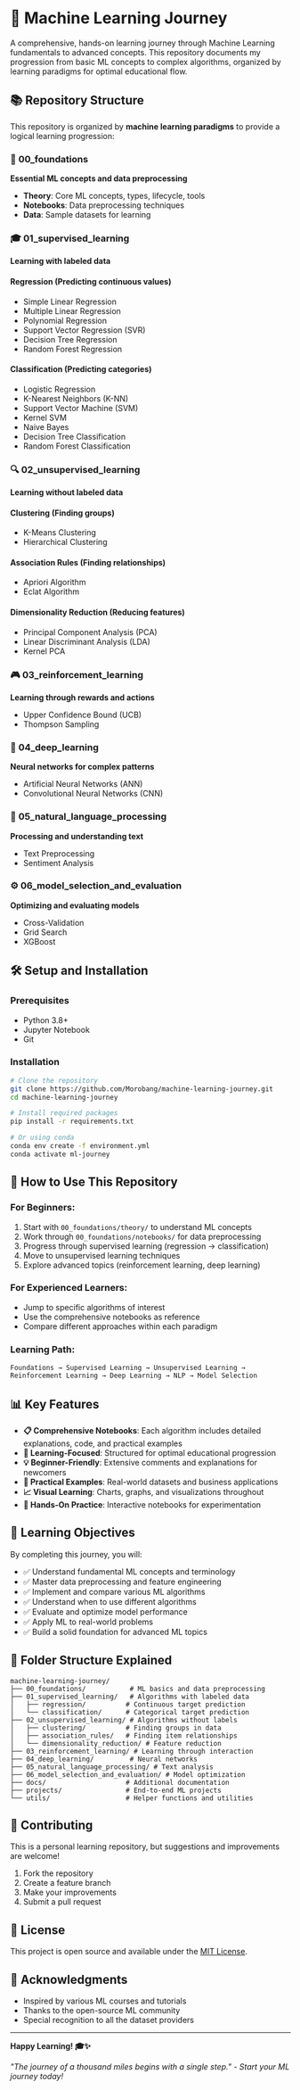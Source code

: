 # 🚀 Machine Learning Journey

A comprehensive, hands-on learning journey through Machine Learning fundamentals to advanced concepts. This repository documents my progression from basic ML concepts to complex algorithms, organized by learning paradigms for optimal educational flow.

## 📚 Repository Structure

This repository is organized by **machine learning paradigms** to provide a logical learning progression:

### 🎯 **00_foundations**
**Essential ML concepts and data preprocessing**
- **Theory**: Core ML concepts, types, lifecycle, tools
- **Notebooks**: Data preprocessing techniques
- **Data**: Sample datasets for learning

### 🎓 **01_supervised_learning**
**Learning with labeled data**

#### **Regression** (Predicting continuous values)
- Simple Linear Regression
- Multiple Linear Regression
- Polynomial Regression
- Support Vector Regression (SVR)
- Decision Tree Regression
- Random Forest Regression

#### **Classification** (Predicting categories)
- Logistic Regression
- K-Nearest Neighbors (K-NN)
- Support Vector Machine (SVM)
- Kernel SVM
- Naive Bayes
- Decision Tree Classification
- Random Forest Classification

### 🔍 **02_unsupervised_learning**
**Learning without labeled data**

#### **Clustering** (Finding groups)
- K-Means Clustering
- Hierarchical Clustering

#### **Association Rules** (Finding relationships)
- Apriori Algorithm
- Eclat Algorithm

#### **Dimensionality Reduction** (Reducing features)
- Principal Component Analysis (PCA)
- Linear Discriminant Analysis (LDA)
- Kernel PCA

### 🎮 **03_reinforcement_learning**
**Learning through rewards and actions**
- Upper Confidence Bound (UCB)
- Thompson Sampling

### 🧠 **04_deep_learning**
**Neural networks for complex patterns**
- Artificial Neural Networks (ANN)
- Convolutional Neural Networks (CNN)

### 📝 **05_natural_language_processing**
**Processing and understanding text**
- Text Preprocessing
- Sentiment Analysis

### ⚙️ **06_model_selection_and_evaluation**
**Optimizing and evaluating models**
- Cross-Validation
- Grid Search
- XGBoost

## 🛠️ Setup and Installation

### Prerequisites
- Python 3.8+
- Jupyter Notebook
- Git

### Installation
```bash
# Clone the repository
git clone https://github.com/Morobang/machine-learning-journey.git
cd machine-learning-journey

# Install required packages
pip install -r requirements.txt

# Or using conda
conda env create -f environment.yml
conda activate ml-journey
```

## 📖 How to Use This Repository

### **For Beginners:**
1. Start with `00_foundations/theory/` to understand ML concepts
2. Work through `00_foundations/notebooks/` for data preprocessing
3. Progress through supervised learning (regression → classification)
4. Move to unsupervised learning techniques
5. Explore advanced topics (reinforcement learning, deep learning)

### **For Experienced Learners:**
- Jump to specific algorithms of interest
- Use the comprehensive notebooks as reference
- Compare different approaches within each paradigm

### **Learning Path:**
```
Foundations → Supervised Learning → Unsupervised Learning → 
Reinforcement Learning → Deep Learning → NLP → Model Selection
```

## 📊 Key Features

- **📋 Comprehensive Notebooks**: Each algorithm includes detailed explanations, code, and practical examples
- **🎯 Learning-Focused**: Structured for optimal educational progression
- **💡 Beginner-Friendly**: Extensive comments and explanations for newcomers
- **🔄 Practical Examples**: Real-world datasets and business applications
- **📈 Visual Learning**: Charts, graphs, and visualizations throughout
- **🧪 Hands-On Practice**: Interactive notebooks for experimentation

## 🎯 Learning Objectives

By completing this journey, you will:

- ✅ Understand fundamental ML concepts and terminology
- ✅ Master data preprocessing and feature engineering
- ✅ Implement and compare various ML algorithms
- ✅ Understand when to use different algorithms
- ✅ Evaluate and optimize model performance
- ✅ Apply ML to real-world problems
- ✅ Build a solid foundation for advanced ML topics

## 📁 Folder Structure Explained

```
machine-learning-journey/
├── 00_foundations/           # ML basics and data preprocessing
├── 01_supervised_learning/   # Algorithms with labeled data
│   ├── regression/          # Continuous target prediction
│   └── classification/      # Categorical target prediction
├── 02_unsupervised_learning/ # Algorithms without labels
│   ├── clustering/          # Finding groups in data
│   ├── association_rules/   # Finding item relationships
│   └── dimensionality_reduction/ # Feature reduction
├── 03_reinforcement_learning/ # Learning through interaction
├── 04_deep_learning/         # Neural networks
├── 05_natural_language_processing/ # Text analysis
├── 06_model_selection_and_evaluation/ # Model optimization
├── docs/                    # Additional documentation
├── projects/                # End-to-end ML projects
└── utils/                   # Helper functions and utilities
```

## 🤝 Contributing

This is a personal learning repository, but suggestions and improvements are welcome!

1. Fork the repository
2. Create a feature branch
3. Make your improvements
4. Submit a pull request

## 📝 License

This project is open source and available under the [MIT License](LICENSE).

## 🙏 Acknowledgments

- Inspired by various ML courses and tutorials
- Thanks to the open-source ML community
- Special recognition to all the dataset providers

---

**Happy Learning! 🎓✨**

*"The journey of a thousand miles begins with a single step." - Start your ML journey today!*
